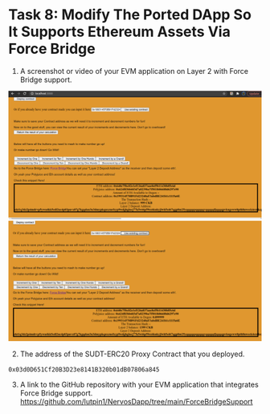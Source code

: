 # Task 8: Modify The Ported DApp So It Supports Ethereum Assets Via Force Bridge

1) A screenshot or video of your EVM application on Layer 2 with Force Bridge support.

![](./forcebridge1.png)
![](./forcebridge2.png)

2) The address of the SUDT-ERC20 Proxy Contract that you deployed.
```
0x03d0D651Cf20B3D23e8141B320b01dB07806a845
```

3) A link to the GitHub repository with your EVM application that integrates Force Bridge support.
 https://github.com/lutpin1/NervosDapp/tree/main/ForceBridgeSupport
